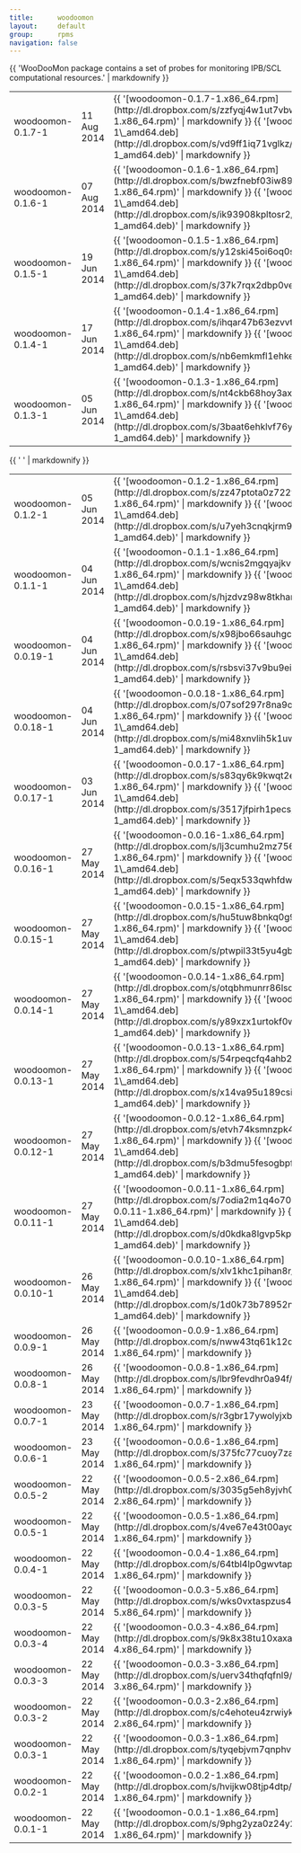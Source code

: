 ```yaml
---
title:      woodoomon
layout:     default
group:      rpms
navigation: false
---
```


<div class="bs-docs-section" markdown="1">
    <div class="row">
        <div class="col-lg-6">
            <div class="bs-component">
                <table class="table table-striped table-hover">
                    <thead>
                    {{ 'WooDooMon package contains a set of probes for monitoring IPB/SCL computational resources.' | markdownify }}
                    </thead>
                    <tbody>
                      <tr>
                        <td>woodoomon-0.1.7-1</td>
                        <td>11 Aug 2014</td>
                        <td>
                            {{ '[woodoomon-0.1.7-1.x86_64.rpm](http://dl.dropbox.com/s/zzfyqj4w1ut7vbw/woodoomon-0.1.7-1.x86_64.rpm)' | markdownify }}
                            {{ '[woodoomon\_0.1.7-1\_amd64.deb](http://dl.dropbox.com/s/vd9ff1iq71vglkz/woodoomon_0.1.7-1_amd64.deb)' | markdownify }}
                        </td>
                      </tr>
                      <tr>
                        <td>woodoomon-0.1.6-1</td>
                        <td>07 Aug 2014</td>
                        <td>
                            {{ '[woodoomon-0.1.6-1.x86_64.rpm](http://dl.dropbox.com/s/bwzfnebf03iw89r/woodoomon-0.1.6-1.x86_64.rpm)' | markdownify }}
                            {{ '[woodoomon\_0.1.6-1\_amd64.deb](http://dl.dropbox.com/s/ik93908kpltosr2/woodoomon_0.1.6-1_amd64.deb)' | markdownify }}
                        </td>
                      </tr>
                      <tr>
                        <td>woodoomon-0.1.5-1</td>
                        <td>19 Jun 2014</td>
                        <td>
                            {{ '[woodoomon-0.1.5-1.x86_64.rpm](http://dl.dropbox.com/s/y12ski45oi6oq0s/woodoomon-0.1.5-1.x86_64.rpm)' | markdownify }}
                            {{ '[woodoomon\_0.1.5-1\_amd64.deb](http://dl.dropbox.com/s/37k7rqx2dbp0vee/woodoomon_0.1.5-1_amd64.deb)' | markdownify }}
                        </td>
                      </tr>
                      <tr>
                        <td>woodoomon-0.1.4-1</td>
                        <td>17 Jun 2014</td>
                        <td>
                            {{ '[woodoomon-0.1.4-1.x86_64.rpm](http://dl.dropbox.com/s/ihqar47b63ezvvt/woodoomon-0.1.4-1.x86_64.rpm)' | markdownify }}
                            {{ '[woodoomon\_0.1.4-1\_amd64.deb](http://dl.dropbox.com/s/nb6emkmfl1ehke5/woodoomon_0.1.4-1_amd64.deb)' | markdownify }}
                        </td>
                      </tr>
                      <tr>
                        <td>woodoomon-0.1.3-1</td>
                        <td>05 Jun 2014</td>
                        <td>
                            {{ '[woodoomon-0.1.3-1.x86_64.rpm](http://dl.dropbox.com/s/nt4ckb68hoy3axe/woodoomon-0.1.3-1.x86_64.rpm)' | markdownify }}
                            {{ '[woodoomon\_0.1.3-1\_amd64.deb](http://dl.dropbox.com/s/3baat6ehklvf76y/woodoomon_0.1.3-1_amd64.deb)' | markdownify }}
                        </td>
                      </tr>
                    </tbody>
                </table>
            </div>
        </div>
        <div class="col-lg-6">
            <div class="bs-component">
                <table class="table table-striped table-hover">
                    <thead>
                    {{ '&nbsp;' | markdownify }}
                    </thead>
                    <tbody>
                      <tr>
                        <td>woodoomon-0.1.2-1</td>
                        <td>05 Jun 2014</td>
                        <td>
                            {{ '[woodoomon-0.1.2-1.x86_64.rpm](http://dl.dropbox.com/s/zz47ptota0z722y/woodoomon-0.1.2-1.x86_64.rpm)' | markdownify }}
                            {{ '[woodoomon\_0.1.2-1\_amd64.deb](http://dl.dropbox.com/s/u7yeh3cnqkjrm99/woodoomon_0.1.2-1_amd64.deb)' | markdownify }}
                        </td>
                      </tr>
                      <tr>
                        <td>woodoomon-0.1.1-1</td>
                        <td>04 Jun 2014</td>
                        <td>
                            {{ '[woodoomon-0.1.1-1.x86_64.rpm](http://dl.dropbox.com/s/wcnis2mgqyajkv0/woodoomon-0.1.1-1.x86_64.rpm)' | markdownify }}
                            {{ '[woodoomon\_0.1.1-1\_amd64.deb](http://dl.dropbox.com/s/hjzdvz98w8tkham/woodoomon_0.1.1-1_amd64.deb)' | markdownify }}
                        </td>
                      </tr>
                      <tr>
                        <td>woodoomon-0.0.19-1</td>
                        <td>04 Jun 2014</td>
                        <td>
                            {{ '[woodoomon-0.0.19-1.x86_64.rpm](http://dl.dropbox.com/s/x98jbo66sauhgcg/woodoomon-0.0.19-1.x86_64.rpm)' | markdownify }}
                            {{ '[woodoomon\_0.0.19-1\_amd64.deb](http://dl.dropbox.com/s/rsbsvi37v9bu9ei/woodoomon_0.0.19-1_amd64.deb)' | markdownify }}
                        </td>
                      </tr>
                      <tr>
                        <td>woodoomon-0.0.18-1</td>
                        <td>04 Jun 2014</td>
                        <td>
                            {{ '[woodoomon-0.0.18-1.x86_64.rpm](http://dl.dropbox.com/s/07sof297r8na9oe/woodoomon-0.0.18-1.x86_64.rpm)' | markdownify }}
                            {{ '[woodoomon\_0.0.18-1\_amd64.deb](http://dl.dropbox.com/s/mi48xnvlih5k1uw/woodoomon_0.0.18-1_amd64.deb)' | markdownify }}
                        </td>
                      </tr>
                      <tr>
                        <td>woodoomon-0.0.17-1</td>
                        <td>03 Jun 2014</td>
                        <td>
                            {{ '[woodoomon-0.0.17-1.x86_64.rpm](http://dl.dropbox.com/s/s83qy6k9kwqt2ey/woodoomon-0.0.17-1.x86_64.rpm)' | markdownify }}
                            {{ '[woodoomon\_0.0.17-1\_amd64.deb](http://dl.dropbox.com/s/3517jfpirh1pecs/woodoomon_0.0.17-1_amd64.deb)' | markdownify }}
                        </td>
                      </tr>
                      <tr>
                        <td>woodoomon-0.0.16-1</td>
                        <td>27 May 2014</td>
                        <td>
                            {{ '[woodoomon-0.0.16-1.x86_64.rpm](http://dl.dropbox.com/s/lj3cumhu2mz756v/woodoomon-0.0.16-1.x86_64.rpm)' | markdownify }}
                            {{ '[woodoomon\_0.0.16-1\_amd64.deb](http://dl.dropbox.com/s/5eqx533qwhfdwg2/woodoomon_0.0.16-1_amd64.deb)' | markdownify }}
                        </td>
                      </tr>
                      <tr>
                        <td>woodoomon-0.0.15-1</td>
                        <td>27 May 2014</td>
                        <td>
                            {{ '[woodoomon-0.0.15-1.x86_64.rpm](http://dl.dropbox.com/s/hu5tuw8bnkq0g92/woodoomon-0.0.15-1.x86_64.rpm)' | markdownify }}
                            {{ '[woodoomon\_0.0.15-1\_amd64.deb](http://dl.dropbox.com/s/ptwpil33t5yu4gb/woodoomon_0.0.15-1_amd64.deb)' | markdownify }}
                        </td>
                      </tr>
                      <tr>
                        <td>woodoomon-0.0.14-1</td>
                        <td>27 May 2014</td>
                        <td>
                            {{ '[woodoomon-0.0.14-1.x86_64.rpm](http://dl.dropbox.com/s/otqbhmunrr86lsd/woodoomon-0.0.14-1.x86_64.rpm)' | markdownify }}
                            {{ '[woodoomon\_0.0.14-1\_amd64.deb](http://dl.dropbox.com/s/y89xzx1urtokf0w/woodoomon_0.0.14-1_amd64.deb)' | markdownify }}
                        </td>
                      </tr>
                      <tr>
                        <td>woodoomon-0.0.13-1</td>
                        <td>27 May 2014</td>
                        <td>
                            {{ '[woodoomon-0.0.13-1.x86_64.rpm](http://dl.dropbox.com/s/54rpeqcfq4ahb2u/woodoomon-0.0.13-1.x86_64.rpm)' | markdownify }}
                            {{ '[woodoomon\_0.0.13-1\_amd64.deb](http://dl.dropbox.com/s/x14va95u189csi1/woodoomon_0.0.13-1_amd64.deb)' | markdownify }}
                        </td>
                      </tr>
                      <tr>
                        <td>woodoomon-0.0.12-1</td>
                        <td>27 May 2014</td>
                        <td>
                            {{ '[woodoomon-0.0.12-1.x86_64.rpm](http://dl.dropbox.com/s/etvh74ksmnzpk4i/woodoomon-0.0.12-1.x86_64.rpm)' | markdownify }}
                            {{ '[woodoomon\_0.0.12-1\_amd64.deb](http://dl.dropbox.com/s/b3dmu5fesogbpfv/woodoomon_0.0.12-1_amd64.deb)' | markdownify }}
                        </td>
                      </tr>
                      <tr>
                        <td>woodoomon-0.0.11-1</td>
                        <td>27 May 2014</td>
                        <td>
                            {{ '[woodoomon-0.0.11-1.x86_64.rpm](http://dl.dropbox.com/s/7odia2m1q4o7022/woodoomon-0.0.11-1.x86_64.rpm)' | markdownify }}
                            {{ '[woodoomon\_0.0.11-1\_amd64.deb](http://dl.dropbox.com/s/d0kdka8lgvp5kpy/woodoomon_0.0.11-1_amd64.deb)' | markdownify }}
                        </td>
                      </tr>
                      <tr>
                        <td>woodoomon-0.0.10-1</td>
                        <td>26 May 2014</td>
                        <td>
                            {{ '[woodoomon-0.0.10-1.x86_64.rpm](http://dl.dropbox.com/s/xlv1khc1pihan8r/woodoomon-0.0.10-1.x86_64.rpm)' | markdownify }}
                            {{ '[woodoomon\_0.0.10-1\_amd64.deb](http://dl.dropbox.com/s/1d0k73b78952ns8/woodoomon_0.0.10-1_amd64.deb)' | markdownify }}
                        </td>
                      </tr>
                      <tr>
                        <td>woodoomon-0.0.9-1</td>
                        <td>26 May 2014</td>
                        <td>
                            {{ '[woodoomon-0.0.9-1.x86_64.rpm](http://dl.dropbox.com/s/nww43tq61k12dcb/woodoomon-0.0.9-1.x86_64.rpm)' | markdownify }}
                        </td>
                      </tr>
                      <tr>
                        <td>woodoomon-0.0.8-1</td>
                        <td>26 May 2014</td>
                        <td>
                            {{ '[woodoomon-0.0.8-1.x86_64.rpm](http://dl.dropbox.com/s/lbr9fevdhr0a94f/woodoomon-0.0.8-1.x86_64.rpm)' | markdownify }}
                        </td>
                      </tr>
                      <tr>
                        <td>woodoomon-0.0.7-1</td>
                        <td>23 May 2014</td>
                        <td>
                            {{ '[woodoomon-0.0.7-1.x86_64.rpm](http://dl.dropbox.com/s/r3gbr17ywolyjxb/woodoomon-0.0.7-1.x86_64.rpm)' | markdownify }}
                        </td>
                      </tr>
                      <tr>
                        <td>woodoomon-0.0.6-1</td>
                        <td>23 May 2014</td>
                        <td>
                            {{ '[woodoomon-0.0.6-1.x86_64.rpm](http://dl.dropbox.com/s/375fc77cuoy7zaf/woodoomon-0.0.6-1.x86_64.rpm)' | markdownify }}
                        </td>
                      </tr>
                      <tr>
                        <td>woodoomon-0.0.5-2</td>
                        <td>22 May 2014</td>
                        <td>
                            {{ '[woodoomon-0.0.5-2.x86_64.rpm](http://dl.dropbox.com/s/3035g5eh8yjvh0b/woodoomon-0.0.5-2.x86_64.rpm)' | markdownify }}
                        </td>
                      </tr>
                      <tr>
                        <td>woodoomon-0.0.5-1</td>
                        <td>22 May 2014</td>
                        <td>
                            {{ '[woodoomon-0.0.5-1.x86_64.rpm](http://dl.dropbox.com/s/4ve67e43t00aycq/woodoomon-0.0.5-1.x86_64.rpm)' | markdownify }}
                        </td>
                      </tr>
                      <tr>
                        <td>woodoomon-0.0.4-1</td>
                        <td>22 May 2014</td>
                        <td>
                            {{ '[woodoomon-0.0.4-1.x86_64.rpm](http://dl.dropbox.com/s/64tbl4lp0gwvtap/woodoomon-0.0.4-1.x86_64.rpm)' | markdownify }}
                        </td>
                      </tr>
                      <tr>
                        <td>woodoomon-0.0.3-5</td>
                        <td>22 May 2014</td>
                        <td>
                            {{ '[woodoomon-0.0.3-5.x86_64.rpm](http://dl.dropbox.com/s/wks0vxtaspzus48/woodoomon-0.0.3-5.x86_64.rpm)' | markdownify }}
                        </td>
                      </tr>
                      <tr>
                        <td>woodoomon-0.0.3-4</td>
                        <td>22 May 2014</td>
                        <td>
                            {{ '[woodoomon-0.0.3-4.x86_64.rpm](http://dl.dropbox.com/s/9k8x38tu10xaxa6/woodoomon-0.0.3-4.x86_64.rpm)' | markdownify }}
                        </td>
                      </tr>
                      <tr>
                        <td>woodoomon-0.0.3-3</td>
                        <td>22 May 2014</td>
                        <td>
                            {{ '[woodoomon-0.0.3-3.x86_64.rpm](http://dl.dropbox.com/s/uerv34thqfqfnl9/woodoomon-0.0.3-3.x86_64.rpm)' | markdownify }}
                        </td>
                      </tr>
                      <tr>
                        <td>woodoomon-0.0.3-2</td>
                        <td>22 May 2014</td>
                        <td>
                            {{ '[woodoomon-0.0.3-2.x86_64.rpm](http://dl.dropbox.com/s/c4ehoteu4zrwiyk/woodoomon-0.0.3-2.x86_64.rpm)' | markdownify }}
                        </td>
                      </tr>
                      <tr>
                        <td>woodoomon-0.0.3-1</td>
                        <td>22 May 2014</td>
                        <td>
                            {{ '[woodoomon-0.0.3-1.x86_64.rpm](http://dl.dropbox.com/s/tyqebjvm7qnphv3/woodoomon-0.0.3-1.x86_64.rpm)' | markdownify }}
                        </td>
                      </tr>
                      <tr>
                        <td>woodoomon-0.0.2-1</td>
                        <td>22 May 2014</td>
                        <td>
                            {{ '[woodoomon-0.0.2-1.x86_64.rpm](http://dl.dropbox.com/s/hvijkw08tjp4dtp/woodoomon-0.0.2-1.x86_64.rpm)' | markdownify }}
                        </td>
                      </tr>
                      <tr>
                        <td>woodoomon-0.0.1-1</td>
                        <td>22 May 2014</td>
                        <td>
                            {{ '[woodoomon-0.0.1-1.x86_64.rpm](http://dl.dropbox.com/s/9phg2yza0z24y2m/woodoomon-0.0.1-1.x86_64.rpm)' | markdownify }}
                        </td>
                      </tr>
                    </tbody>
                </table>
            </div>
        </div>
    </div>
</div>
